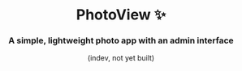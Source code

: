 <div align="center">
  
  # PhotoView ✨
  ### A simple, lightweight photo app with an admin interface
  (indev, not yet built)

</div>
